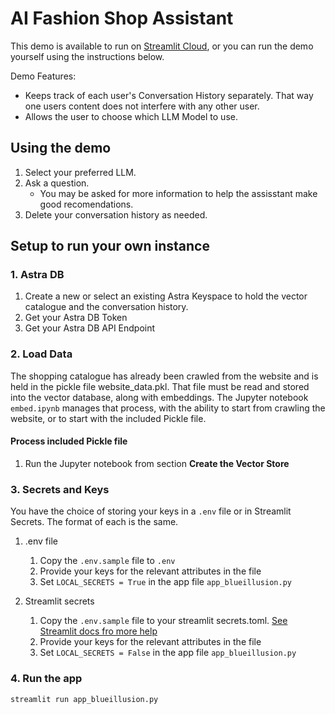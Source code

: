 # AI Fashion Shop Assistant

This demo is available to run on [Streamlit Cloud](https://fashionshopassistant.streamlit.app/), or you can run the demo yourself using the instructions below.

Demo Features:
- Keeps track of each user's Conversation History separately. That way one users content does not interfere with any other user.
- Allows the user to choose which LLM Model to use.


## Using the demo

1. Select your preferred LLM.
2. Ask a question.
    - You may be asked for more information to help the assisstant make good recomendations.
3. Delete your conversation history as needed.



## Setup to run your own instance

### 1. Astra DB

1. Create a new or select an existing Astra Keyspace to hold the vector catalogue and the conversation history.
2. Get your Astra DB Token
3. Get your Astra DB API Endpoint

### 2. Load Data
The shopping catalogue has already been crawled from the website and is held in the pickle file website_data.pkl. That file must be read and stored into the vector database, along with embeddings. The Jupyter notebook `embed.ipynb` manages that process, with the ability to start from crawling the website, or to start with the included Pickle file.

#### Process included Pickle file

1. Run the Jupyter notebook from section **Create the Vector Store**

### 3. Secrets and Keys
You have the choice of storing your keys in a `.env` file or in Streamlit Secrets. The format of each is the same.

1. .env file

    1. Copy the `.env.sample` file to `.env`
    2. Provide your keys for the relevant attributes in the file
    3. Set `LOCAL_SECRETS = True` in the app file `app_blueillusion.py`

2. Streamlit secrets

    1. Copy the `.env.sample` file to your streamlit secrets.toml. [See Streamlit docs fro more help](https://docs.streamlit.io/develop/concepts/connections/secrets-management)
    2. Provide your keys for the relevant attributes in the file
    3. Set `LOCAL_SECRETS = False` in the app file `app_blueillusion.py`

### 4. Run the app

    streamlit run app_blueillusion.py



